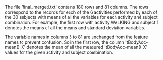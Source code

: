 The file 'final_merged.txt' contains 180 rows and 81 columns. The rows correspond to the records for each of the 6 activities
performed by each of the 30 subjects with means of all the variables for each activity and subject combination. For example,
the first row with activity WALKING and subject 1 denotes the means of all the means and standard deviation variables.

The variable names in columns 3 to 81 are unchanged from the feature names to prevent confusion. So in the first row, 
the column 'tBodyAcc-mean()-X' denotes the mean of all the measured 'tBodyAcc-mean()-X' values for the given activity and subject
combination.

